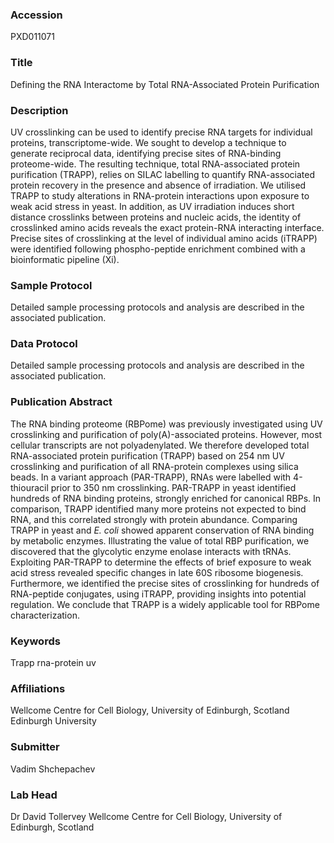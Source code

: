 ### Accession
PXD011071

### Title
Defining the RNA Interactome by Total RNA-Associated Protein Purification

### Description
UV crosslinking can be used to identify precise RNA targets for individual proteins, transcriptome-wide. We sought to develop a technique to generate reciprocal data, identifying precise sites of RNA-binding proteome-wide. The resulting technique, total RNA-associated protein purification (TRAPP), relies on SILAC labelling to quantify RNA-associated protein recovery in the presence and absence of irradiation. We utilised TRAPP to study alterations in RNA-protein interactions upon exposure to weak acid stress in yeast. In addition, as UV irradiation induces short distance crosslinks between proteins and nucleic acids, the identity of crosslinked amino acids reveals the exact protein-RNA interacting interface. Precise sites of crosslinking at the level of individual amino acids (iTRAPP) were identified following phospho-peptide enrichment combined with a bioinformatic pipeline (Xi).

### Sample Protocol
Detailed sample processing protocols and analysis are described in the associated publication.

### Data Protocol
Detailed sample processing protocols and analysis are described in the associated publication.

### Publication Abstract
The RNA binding proteome (RBPome) was previously investigated using UV crosslinking and purification of poly(A)-associated proteins. However, most cellular transcripts are not polyadenylated. We therefore developed total RNA-associated protein purification (TRAPP) based on 254&#xa0;nm UV crosslinking and purification of all RNA-protein complexes using silica beads. In a variant approach (PAR-TRAPP), RNAs were labelled with 4-thiouracil prior to 350&#xa0;nm crosslinking. PAR-TRAPP in yeast identified hundreds of RNA binding proteins, strongly enriched for canonical RBPs. In comparison, TRAPP identified many more proteins not expected to bind RNA, and this correlated strongly with protein abundance. Comparing TRAPP in yeast and <i>E.&#xa0;coli</i> showed apparent conservation of RNA binding by metabolic enzymes. Illustrating the value of total RBP purification, we discovered that the glycolytic enzyme enolase interacts with tRNAs. Exploiting PAR-TRAPP to determine the effects of brief exposure to weak acid stress revealed specific changes in late 60S ribosome biogenesis. Furthermore, we identified the precise sites of crosslinking for hundreds of RNA-peptide conjugates, using iTRAPP, providing insights into potential regulation. We conclude that TRAPP is a widely applicable tool for RBPome characterization.

### Keywords
Trapp rna-protein uv

### Affiliations
Wellcome Centre for Cell Biology, University of Edinburgh, Scotland
Edinburgh University

### Submitter
Vadim Shchepachev

### Lab Head
Dr David Tollervey
Wellcome Centre for Cell Biology, University of Edinburgh, Scotland


